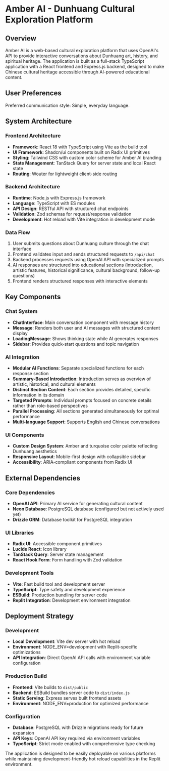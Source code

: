 # Amber AI - Dunhuang Cultural Exploration Platform

## Overview

Amber AI is a web-based cultural exploration platform that uses OpenAI's API to provide interactive conversations about Dunhuang art, history, and spiritual heritage. The application is built as a full-stack TypeScript application with a React frontend and Express.js backend, designed to make Chinese cultural heritage accessible through AI-powered educational content.

## User Preferences

Preferred communication style: Simple, everyday language.

## System Architecture

### Frontend Architecture
- **Framework**: React 18 with TypeScript using Vite as the build tool
- **UI Framework**: Shadcn/ui components built on Radix UI primitives
- **Styling**: Tailwind CSS with custom color scheme for Amber AI branding
- **State Management**: TanStack Query for server state and local React state
- **Routing**: Wouter for lightweight client-side routing

### Backend Architecture
- **Runtime**: Node.js with Express.js framework
- **Language**: TypeScript with ES modules
- **API Design**: RESTful API with structured chat endpoints
- **Validation**: Zod schemas for request/response validation
- **Development**: Hot reload with Vite integration in development mode

### Data Flow
1. User submits questions about Dunhuang culture through the chat interface
2. Frontend validates input and sends structured requests to `/api/chat`
3. Backend processes requests using OpenAI API with specialized prompts
4. AI responses are structured into educational sections (introduction, artistic features, historical significance, cultural background, follow-up questions)
5. Frontend renders structured responses with interactive elements

## Key Components

### Chat System
- **ChatInterface**: Main conversation component with message history
- **Message**: Renders both user and AI messages with structured content display
- **LoadingMessage**: Shows thinking state while AI generates responses
- **Sidebar**: Provides quick-start questions and topic navigation

### AI Integration
- **Modular AI Functions**: Separate specialized functions for each response section
- **Summary-Based Introduction**: Introduction serves as overview of artistic, historical, and cultural elements
- **Distinct Section Content**: Each section provides detailed, specific information in its domain
- **Targeted Prompts**: Individual prompts focused on concrete details rather than role-based perspectives
- **Parallel Processing**: All sections generated simultaneously for optimal performance
- **Multi-language Support**: Supports English and Chinese conversations

### UI Components
- **Custom Design System**: Amber and turquoise color palette reflecting Dunhuang aesthetics
- **Responsive Layout**: Mobile-first design with collapsible sidebar
- **Accessibility**: ARIA-compliant components from Radix UI

## External Dependencies

### Core Dependencies
- **OpenAI API**: Primary AI service for generating cultural content
- **Neon Database**: PostgreSQL database (configured but not actively used yet)
- **Drizzle ORM**: Database toolkit for PostgreSQL integration

### UI Libraries
- **Radix UI**: Accessible component primitives
- **Lucide React**: Icon library
- **TanStack Query**: Server state management
- **React Hook Form**: Form handling with Zod validation

### Development Tools
- **Vite**: Fast build tool and development server
- **TypeScript**: Type safety and development experience
- **ESBuild**: Production bundling for server code
- **Replit Integration**: Development environment integration

## Deployment Strategy

### Development
- **Local Development**: Vite dev server with hot reload
- **Environment**: NODE_ENV=development with Replit-specific optimizations
- **API Integration**: Direct OpenAI API calls with environment variable configuration

### Production Build
- **Frontend**: Vite builds to `dist/public`
- **Backend**: ESBuild bundles server code to `dist/index.js`
- **Static Serving**: Express serves built frontend assets
- **Environment**: NODE_ENV=production for optimized performance

### Configuration
- **Database**: PostgreSQL with Drizzle migrations ready for future expansion
- **API Keys**: OpenAI API key required via environment variables
- **TypeScript**: Strict mode enabled with comprehensive type checking

The application is designed to be easily deployable on various platforms while maintaining development-friendly hot reload capabilities in the Replit environment.